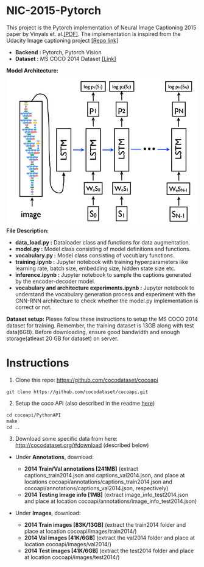 # NIC-2015-Pytorch
This project is the Pytorch implementation of Neural Image Captioning 2015 paper by Vinyals et. al.<a href = "https://arxiv.org/abs/1411.4555">[PDF]</a>. The implementation is inspired from the Udacity Image captioning project <a href = "https://github.com/udacity/CVND---Image-Captioning-Project">[Repo link]</a></br>
<ul>
  <li><b>Backend :</b> Pytorch, Pytorch Vision</li>
  <li><b>Dataset :</b> MS COCO 2014 Dataset <a href = "http://cocodataset.org/#download">[Link]</a></li>
</ul>
<b>Model Architecture:</b>
<center><img src = "images/model_architecture.png" height = "400px" width = "550px"></center>
<b>File Description:</b>
<ul>
  <li><b>data_load.py :</b> Dataloader class and functions for data augmentation.</li>
  <li><b>model.py :</b> Model class consisting of model definitions and functions.</li>
  <li><b>vocabulary.py :</b> Model class consisting of vocublary functions.</li>
  <li><b>training.ipynb :</b> Jupyter notebook with training hyperparameters like learning rate, batch size, embedding size, hidden state size etc.</li>
  <li><b>inference.ipynb :</b> Jupyter notebook to sample the captions generated by the encoder-decoder model.</li>
  <li><b>vocabulary and architecture experiments.ipynb :</b> Jupyter notebook to understand the vocabulary generation process and experiment with the CNN-RNN architecture to check whether the model.py implementation is correct or not.</li>

</ul>
<b>Dataset setup:</b>
Please follow these instructions to setup the MS COCO 2014 dataset for training. Remember, the training dataset is 13GB along with test data(6GB). Before downloading, ensure good bandwidth and enough storage(atleast 20 GB for dataset) on server.

# Instructions  
1. Clone this repo: https://github.com/cocodataset/cocoapi  
```
git clone https://github.com/cocodataset/cocoapi.git  
```

2. Setup the coco API (also described in the readme [here](https://github.com/cocodataset/cocoapi)) 
```
cd cocoapi/PythonAPI  
make  
cd ..
```
3. Download some specific data from here: http://cocodataset.org/#download (described below)

* Under **Annotations**, download:
  * **2014 Train/Val annotations [241MB]** (extract captions_train2014.json and captions_val2014.json, and place at locations cocoapi/annotations/captions_train2014.json and cocoapi/annotations/captions_val2014.json, respectively)  
  * **2014 Testing Image info [1MB]** (extract image_info_test2014.json and place at location cocoapi/annotations/image_info_test2014.json)

* Under **Images**, download:
  * **2014 Train images [83K/13GB]** (extract the train2014 folder and place at location cocoapi/images/train2014/)
  * **2014 Val images [41K/6GB]** (extract the val2014 folder and place at location cocoapi/images/val2014/)
  * **2014 Test images [41K/6GB]** (extract the test2014 folder and place at location cocoapi/images/test2014/)
